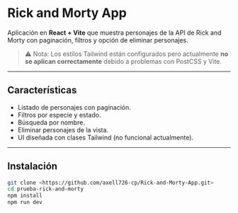 # Rick and Morty App

Aplicación en **React + Vite** que muestra personajes de la API de Rick and Morty con paginación, filtros y opción de eliminar personajes.

> ⚠️ Nota: Los estilos Tailwind están configurados pero actualmente **no se aplican correctamente** debido a problemas con PostCSS y Vite.

---

## Características

- Listado de personajes con paginación.
- Filtros por especie y estado.
- Búsqueda por nombre.
- Eliminar personajes de la vista.
- UI diseñada con clases Tailwind (no funcional actualmente).

---

## Instalación

```bash
git clone <https://github.com/axell726-cp/Rick-and-Morty-App.git>
cd prueba-rick-and-morty
npm install
npm run dev

